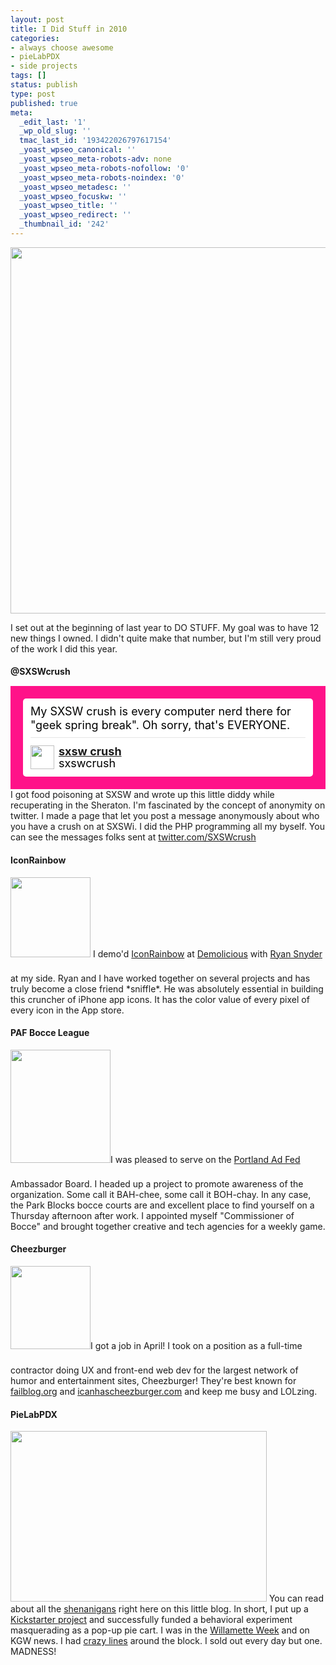 ```yaml
---
layout: post
title: I Did Stuff in 2010
categories:
- always choose awesome
- pieLabPDX
- side projects
tags: []
status: publish
type: post
published: true
meta:
  _edit_last: '1'
  _wp_old_slug: ''
  tmac_last_id: '193422026797617154'
  _yoast_wpseo_canonical: ''
  _yoast_wpseo_meta-robots-adv: none
  _yoast_wpseo_meta-robots-nofollow: '0'
  _yoast_wpseo_meta-robots-noindex: '0'
  _yoast_wpseo_metadesc: ''
  _yoast_wpseo_focuskw: ''
  _yoast_wpseo_title: ''
  _yoast_wpseo_redirect: ''
  _thumbnail_id: '242'
---
```

<a href="http://skinnywhitegirl.com/blog/wp-content/uploads/2010/12/2010-recap.jpg"><img src="http://skinnywhitegirl.com/blog/wp-content/uploads/2010/12/2010-recap-600x586.jpg" alt="" title="2010 Recap - PieLab - Cheezburger - SWSW Crush - IconRainbow" width="600" height="586" class="aligncenter size-large wp-image-242" /></a>

I set out at the beginning of last year to DO STUFF. My goal was to have 12 new things I owned. I didn't quite make that number, but I'm still very proud of the work I did this year.<!--more-->

<h4 style="margin-bottom:15px;">@SXSWcrush</h4>
<style type='text/css'>.bbpBox10590072357 {background:url(http://a3.twimg.com/a/1292975674/images/themes/theme1/bg.png) #ff1289;padding:20px;} p.bbpTweet{background:#fff;padding:10px 12px 10px 12px;margin:0;min-height:48px;color:#000;font-size:18px !important;line-height:22px;-moz-border-radius:5px;-webkit-border-radius:5px} p.bbpTweet span.metadata{display:block;width:100%;clear:both;margin-top:8px;padding-top:12px;height:40px;border-top:1px solid #fff;border-top:1px solid #e6e6e6} p.bbpTweet span.metadata span.author{line-height:19px} p.bbpTweet span.metadata span.author img{float:left;margin:0 7px 0 0px;width:38px;height:38px} p.bbpTweet a:hover{text-decoration:underline}p.bbpTweet span.timestamp{font-size:12px;display:block}</style> <div class='bbpBox10590072357'><p class='bbpTweet'>My SXSW crush is every computer nerd there for "geek spring break".  Oh sorry, that's EVERYONE.<span class='metadata'><span class='author'><a href='http://twitter.com/sxswcrush'><img src='http://a2.twimg.com/profile_images/754741110/avatar_normal.png' /></a><strong><a href='http://twitter.com/sxswcrush'>sxsw crush</a></strong><br/>sxswcrush</span></span></p></div>
I got food poisoning at SXSW and wrote up this little diddy while recuperating in the Sheraton. I'm fascinated by the concept of anonymity on twitter. I made a page that let you post a message anonymously about who you have a crush on at SXSWi. I did the PHP programming all my byself. You can see the messages folks sent at <a href="http://twitter.com/SXSWcrush">twitter.com/SXSWcrush</a>

<h4>IconRainbow</h4>
<img src="http://skinnywhitegirl.com/blog/wp-content/uploads/2010/12/unicorn_avatar.gif" alt="" title="unicorn_avatar" width="128" height="128" class="alignleft size-full wp-image-245" style="margin-bottom:25px;" /> I demo'd <a href="http://iconrainbow.com">IconRainbow</a> at <a href="http://www.pdxwi.com/demolicious">Demolicious</a> with <a href="http://twitter.com/ryansnyder">Ryan Snyder</a> at my side. Ryan and I have worked together on several projects and has truly become a close friend *sniffle*. He was absolutely essential in building this cruncher of iPhone app icons. It has the color value of every pixel of every icon in the App store. 

<h4 style="clear:left;">PAF Bocce League</h4>
<img src="http://skinnywhitegirl.com/blog/wp-content/uploads/2010/12/bocce_logo_160.png" alt="" style="margin-bottom:25px;" title="bocce_logo_160" width="160" height="181" class="alignright size-full wp-image-249" />I was pleased to serve on the <a href="http://portlandadfed.com">Portland Ad Fed</a> Ambassador Board. I headed up a project to promote awareness of the organization. Some call it BAH-chee, some call it BOH-chay. In any case, the Park Blocks bocce courts are and excellent place to find yourself on a Thursday afternoon after work. I appointed myself "Commissioner of Bocce" and brought together creative and tech agencies for a weekly game.

<h4 style="clear:left;">Cheezburger</h4>
<img src="http://skinnywhitegirl.com/blog/wp-content/uploads/2010/12/happy_cat1.jpg" alt="" title="Cheezburger Happy Cat" width="128" height="133" style="margin-bottom:25px;" class="alignleft size-full wp-image-257" />I got a job in April! I took on a position as a full-time contractor doing UX and front-end web dev for the largest network of humor and entertainment sites, Cheezburger! They're best known for <a href="http://failblog.org">failblog.org</a> and <a href="http://icanhascheezburger.com">icanhascheezburger.com</a> and keep me busy and LOLzing.

<h4 style="clear:left;">PieLabPDX</h4>
<a href="http://skinnywhitegirl.com/blog/wp-content/uploads/2010/12/wweek_pielab-lg.jpg"><img src="http://skinnywhitegirl.com/blog/wp-content/uploads/2010/12/wweek_pielab-lg-410x273.jpg" alt="" title="Willamette Week PieLabPDX" width="410" height="273" class="aligncenter size-medium wp-image-268" /></a>
You can read about all the <a href="http://skinnywhitegirl.com/blog/category/pielabpdx/">shenanigans</a> right here on this little blog. In short, I put up a <a href="http://www.kickstarter.com/projects/1673171669/pielab-a-game-laboratory-food-cart-by-skinny">Kickstarter project</a> and successfully funded a behavioral experiment masquerading as a pop-up pie cart. I was in the <a href="http://wweek.com/editorial/3643/14449/">Willamette Week</a> and on KGW news. I had <a href="http://yfrog.com/6p44pz">crazy lines</a> around the block. I sold out every day but one. MADNESS!
